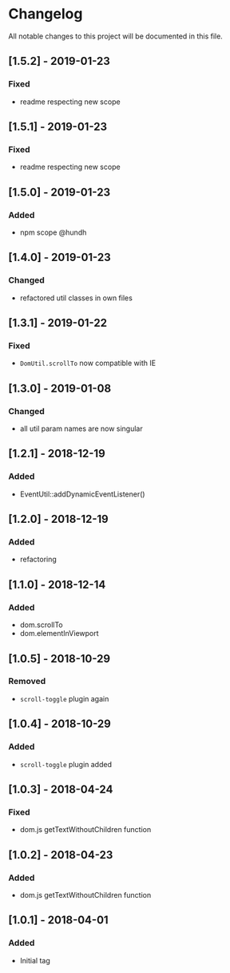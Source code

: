 # Changelog
All notable changes to this project will be documented in this file.

## [1.5.2] - 2019-01-23

### Fixed
- readme respecting new scope

## [1.5.1] - 2019-01-23

### Fixed
- readme respecting new scope

## [1.5.0] - 2019-01-23

### Added
- npm scope @hundh

## [1.4.0] - 2019-01-23

### Changed
- refactored util classes in own files

## [1.3.1] - 2019-01-22

### Fixed
- `DomUtil.scrollTo` now compatible with IE

## [1.3.0] - 2019-01-08

### Changed
- all util param names are now singular


## [1.2.1] - 2018-12-19

### Added
- EventUtil::addDynamicEventListener()

## [1.2.0] - 2018-12-19

### Added
- refactoring

## [1.1.0] - 2018-12-14

### Added
- dom.scrollTo
- dom.elementInViewport

## [1.0.5] - 2018-10-29

### Removed
- `scroll-toggle` plugin again

## [1.0.4] - 2018-10-29

### Added
- `scroll-toggle` plugin added

## [1.0.3] - 2018-04-24

### Fixed
- dom.js getTextWithoutChildren function

## [1.0.2] - 2018-04-23

### Added
- dom.js getTextWithoutChildren function

## [1.0.1] - 2018-04-01

### Added
- Initial tag
